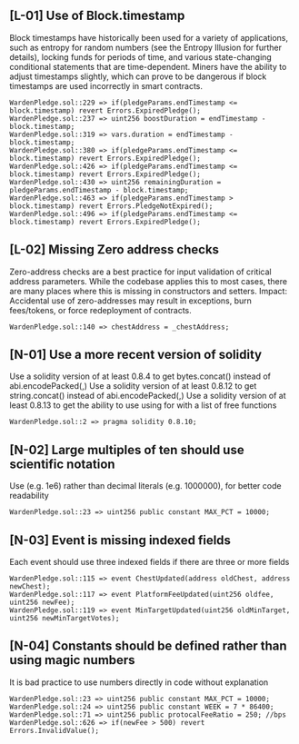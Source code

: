 ## [L-01] Use of Block.timestamp

Block timestamps have historically been used for a variety of applications, such as entropy for random numbers (see the Entropy Illusion for further details), locking funds for periods of time, and various state-changing conditional statements that are time-dependent. Miners have the ability to adjust timestamps slightly, which can prove to be dangerous if block timestamps are used incorrectly in smart contracts.

```
WardenPledge.sol::229 => if(pledgeParams.endTimestamp <= block.timestamp) revert Errors.ExpiredPledge();
WardenPledge.sol::237 => uint256 boostDuration = endTimestamp - block.timestamp;
WardenPledge.sol::319 => vars.duration = endTimestamp - block.timestamp;
WardenPledge.sol::380 => if(pledgeParams.endTimestamp <= block.timestamp) revert Errors.ExpiredPledge();
WardenPledge.sol::426 => if(pledgeParams.endTimestamp <= block.timestamp) revert Errors.ExpiredPledge();
WardenPledge.sol::430 => uint256 remainingDuration = pledgeParams.endTimestamp - block.timestamp;
WardenPledge.sol::463 => if(pledgeParams.endTimestamp > block.timestamp) revert Errors.PledgeNotExpired();
WardenPledge.sol::496 => if(pledgeParams.endTimestamp <= block.timestamp) revert Errors.ExpiredPledge();
```

## [L-02] Missing Zero address checks

Zero-address checks are a best practice for input validation of critical address parameters. While the codebase applies this to most cases, there are many places where this is missing in constructors and setters.
Impact: Accidental use of zero-addresses may result in exceptions, burn fees/tokens, or force redeployment of contracts.

```
WardenPledge.sol::140 => chestAddress = _chestAddress;
```

## [N-01] Use a more recent version of solidity

Use a solidity version of at least 0.8.4 to get bytes.concat() instead of abi.encodePacked(<bytes>,<bytes>)
Use a solidity version of at least 0.8.12 to get string.concat() instead of abi.encodePacked(<str>,<str>)
Use a solidity version of at least 0.8.13 to get the ability to use using for with a list of free functions

```
WardenPledge.sol::2 => pragma solidity 0.8.10;
```

## [N-02] Large multiples of ten should use scientific notation

Use (e.g. 1e6) rather than decimal literals (e.g. 1000000), for better code readability

```
WardenPledge.sol::23 => uint256 public constant MAX_PCT = 10000;
```

## [N-03] Event is missing indexed fields

Each event should use three indexed fields if there are three or more fields

```
WardenPledge.sol::115 => event ChestUpdated(address oldChest, address newChest);
WardenPledge.sol::117 => event PlatformFeeUpdated(uint256 oldfee, uint256 newFee);
WardenPledge.sol::119 => event MinTargetUpdated(uint256 oldMinTarget, uint256 newMinTargetVotes);
```

## [N-04] Constants should be defined rather than using magic numbers

It is bad practice to use numbers directly in code without explanation

```
WardenPledge.sol::23 => uint256 public constant MAX_PCT = 10000;
WardenPledge.sol::24 => uint256 public constant WEEK = 7 * 86400;
WardenPledge.sol::71 => uint256 public protocalFeeRatio = 250; //bps
WardenPledge.sol::626 => if(newFee > 500) revert Errors.InvalidValue();
```
